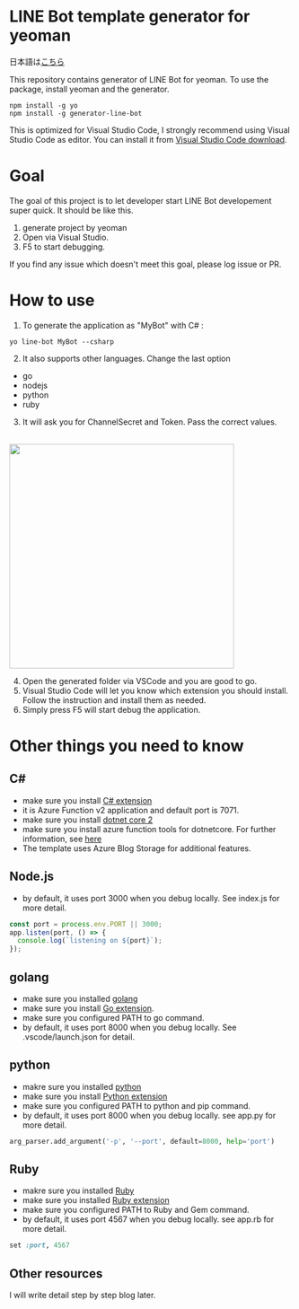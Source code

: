 ﻿# LINE Bot template generator for yeoman
日本語は[こちら](./README_ja.md)

This repository contains generator of LINE Bot for yeoman. To use the package, install yeoman and the generator.

```
npm install -g yo
npm install -g generator-line-bot
```
This is optimized for Visual Studio Code, I strongly recommend using Visual Studio Code as editor. You can install it from [Visual Studio Code download](https://code.visualstudio.com/Download).

# Goal
The goal of this project is to let developer start LINE Bot developement super quick. It should be like this.
1. generate project by yeoman
1. Open via Visual Studio.
1. F5 to start debugging.

If you find any issue which doesn't meet this goal, please log issue or PR.

# How to use
1. To generate the application as "MyBot" with C# :

```script
yo line-bot MyBot --csharp
```
2. It also supports other languages. Change the last option 
- go 
- nodejs
- python
- ruby

3. It will ask you for ChannelSecret and Token. Pass the correct values.<br/><br/>
<img src="./readme_img/installprompt.PNG" width="400">

4. Open the generated folder via VSCode and you are good to go.
5. Visual Studio Code will let you know which extension you should install. Follow the instruction and install them as needed.
6. Simply press F5 will start debug the application.

# Other things you need to know

## C#
- make sure you install [C# extension](https://marketplace.visualstudio.com/items?itemName=ms-vscode.csharp)
- it is Azure Function v2 application and default port is 7071.
- make sure you install [dotnet core 2](https://www.microsoft.com/net/download/windows)
- make sure you install azure function tools for dotnetcore. For further information, see [here](https://docs.microsoft.com/en-us/azure/azure-functions/functions-run-local)
- The template uses Azure Blog Storage for additional features.

## Node.js
- by default, it uses port 3000 when you debug locally. See index.js for more detail.
```javascript
const port = process.env.PORT || 3000;
app.listen(port, () => {
  console.log(`listening on ${port}`);
});
```
## golang
- make sure you installed [golang](https://golang.org/dl/) 
- make sure you install [Go extension](https://marketplace.visualstudio.com/items?itemName=lukehoban.Go).
- make sure you configured PATH to go command.
- by default, it uses port 8000 when you debug locally. See .vscode/launch.json for detail.

## python
- makre sure you installed [python](https://www.python.org/downloads/)
- make sure you install [Python extension](https://marketplace.visualstudio.com/items?itemName=ms-python.python)
- make sure you configured PATH to python and pip command.
- by default, it uses port 8000 when you debug locally. see app.py for more detail.
```python
arg_parser.add_argument('-p', '--port', default=8000, help='port')
```

## Ruby 
- makre sure you installed [Ruby](https://www.ruby-lang.org/en/documentation/installation/)
- make sure you installed [Ruby extension](https://marketplace.visualstudio.com/items?itemName=rebornix.Ruby)
- make sure you configured PATH to Ruby and Gem command.
- by default, it uses port 4567 when you debug locally. see app.rb for more detail.
```ruby
set :port, 4567
```

## Other resources
I will write detail step by step blog later.
